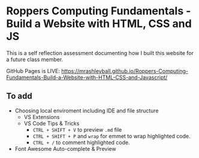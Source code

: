 # Roppers Computing Fundamentals - Build a Website with HTML, CSS and JS

This is a self reflection assessment documenting how I built this website for a future class member.

GitHub Pages is LIVE: https://mrashleyball.github.io/Roppers-Computing-Fundamentals-Build-a-Website-with-HTML-CSS-and-Javascript/

## To add
- Choosing local enviroment including IDE and file structure
    - VS Extensions
    - VS Code Tips & Tricks
        - `CTRL + SHIFT + V` to preview `.md` file
        - `CTRL + SHIFT + P` and `wrap` for emmet to wrap highlighted code.
        - `CTRL + /` to comment highlighted code.
- Font Awesome Auto-complete & Preview